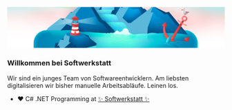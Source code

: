 <img alt="Softwerkstatt" src="https://github.com/Softwerkstatt-dev/softwerkstatt-dev/blob/main/about.png?raw=true">

### Willkommen bei Softwerkstatt

Wir sind ein junges Team von Softwareentwicklern. Am liebsten digitalisieren wir bisher manuelle Arbeitsabläufe. Leinen los.

- ❤️ C# .NET Programming at [✨ Softwerkstatt ✨](https://softwerkstatt.de)
